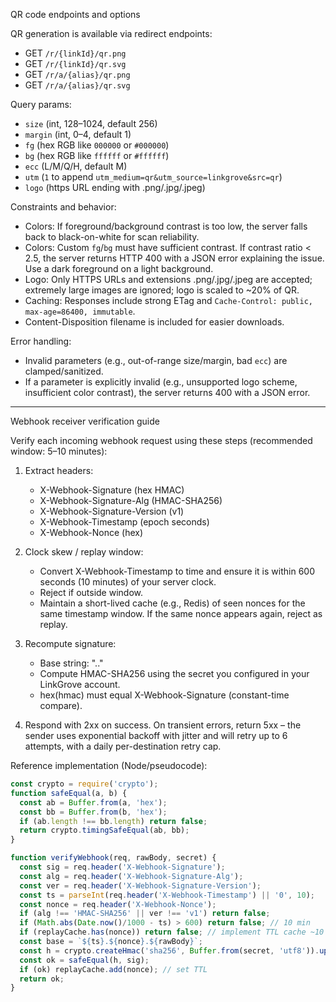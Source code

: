 QR code endpoints and options

QR generation is available via redirect endpoints:

- GET `/r/{linkId}/qr.png`
- GET `/r/{linkId}/qr.svg`
- GET `/r/a/{alias}/qr.png`
- GET `/r/a/{alias}/qr.svg`

Query params:

- `size` (int, 128–1024, default 256)
- `margin` (int, 0–4, default 1)
- `fg` (hex RGB like `000000` or `#000000`)
- `bg` (hex RGB like `ffffff` or `#ffffff`)
- `ecc` (L/M/Q/H, default M)
- `utm` (`1` to append `utm_medium=qr&utm_source=linkgrove&src=qr`)
- `logo` (https URL ending with .png/.jpg/.jpeg)

Constraints and behavior:

- Colors: If foreground/background contrast is too low, the server falls back to black-on-white for scan reliability.
- Colors: Custom `fg`/`bg` must have sufficient contrast. If contrast ratio < 2.5, the server returns HTTP 400 with a JSON error explaining the issue. Use a dark foreground on a light background.
- Logo: Only HTTPS URLs and extensions .png/.jpg/.jpeg are accepted; extremely large images are ignored; logo is scaled to ~20% of QR.
- Caching: Responses include strong ETag and `Cache-Control: public, max-age=86400, immutable`.
- Content-Disposition filename is included for easier downloads.

Error handling:

- Invalid parameters (e.g., out-of-range size/margin, bad `ecc`) are clamped/sanitized.
- If a parameter is explicitly invalid (e.g., unsupported logo scheme, insufficient color contrast), the server returns 400 with a JSON error.

---

Webhook receiver verification guide

Verify each incoming webhook request using these steps (recommended window: 5–10 minutes):

1) Extract headers:
   - X-Webhook-Signature (hex HMAC)
   - X-Webhook-Signature-Alg (HMAC-SHA256)
   - X-Webhook-Signature-Version (v1)
   - X-Webhook-Timestamp (epoch seconds)
   - X-Webhook-Nonce (hex)

2) Clock skew / replay window:
   - Convert X-Webhook-Timestamp to time and ensure it is within 600 seconds (10 minutes) of your server clock.
   - Reject if outside window.
   - Maintain a short-lived cache (e.g., Redis) of seen nonces for the same timestamp window. If the same nonce appears again, reject as replay.

3) Recompute signature:
   - Base string: "<timestamp>.<nonce>.<rawBody>"
   - Compute HMAC-SHA256 using the secret you configured in your LinkGrove account.
   - hex(hmac) must equal X-Webhook-Signature (constant-time compare).

4) Respond with 2xx on success. On transient errors, return 5xx – the sender uses exponential backoff with jitter and will retry up to 6 attempts, with a daily per-destination retry cap.

Reference implementation (Node/pseudocode):

```js
const crypto = require('crypto');
function safeEqual(a, b) {
  const ab = Buffer.from(a, 'hex');
  const bb = Buffer.from(b, 'hex');
  if (ab.length !== bb.length) return false;
  return crypto.timingSafeEqual(ab, bb);
}

function verifyWebhook(req, rawBody, secret) {
  const sig = req.header('X-Webhook-Signature');
  const alg = req.header('X-Webhook-Signature-Alg');
  const ver = req.header('X-Webhook-Signature-Version');
  const ts = parseInt(req.header('X-Webhook-Timestamp') || '0', 10);
  const nonce = req.header('X-Webhook-Nonce');
  if (alg !== 'HMAC-SHA256' || ver !== 'v1') return false;
  if (Math.abs(Date.now()/1000 - ts) > 600) return false; // 10 min
  if (replayCache.has(nonce)) return false; // implement TTL cache ~10 min
  const base = `${ts}.${nonce}.${rawBody}`;
  const h = crypto.createHmac('sha256', Buffer.from(secret, 'utf8')).update(base).digest('hex');
  const ok = safeEqual(h, sig);
  if (ok) replayCache.add(nonce); // set TTL
  return ok;
}
```


